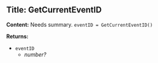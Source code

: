 ## Title: GetCurrentEventID

**Content:**
Needs summary.
`eventID = GetCurrentEventID()`

**Returns:**
- `eventID`
  - *number?*